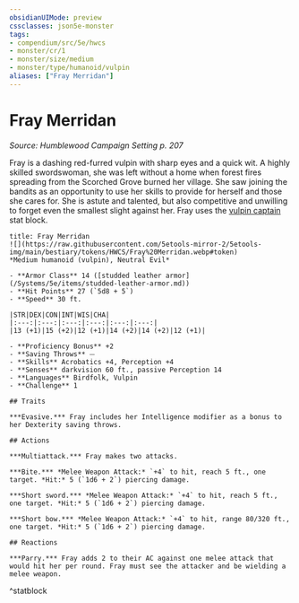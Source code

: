 ```yaml
---
obsidianUIMode: preview
cssclasses: json5e-monster
tags:
- compendium/src/5e/hwcs
- monster/cr/1
- monster/size/medium
- monster/type/humanoid/vulpin
aliases: ["Fray Merridan"]
---
```

# Fray Merridan
*Source: Humblewood Campaign Setting p. 207*  

Fray is a dashing red-furred vulpin with sharp eyes and a quick wit. A highly skilled swordswoman, she was left without a home when forest fires spreading from the Scorched Grove burned her village. She saw joining the bandits as an opportunity to use her skills to provide for herself and those she cares for. She is astute and talented, but also competitive and unwilling to forget even the smallest slight against her. Fray uses the [vulpin captain](/Systems/5e/bestiary/humanoid/vulpin-captain-hwcs.md) stat block.

```ad-statblock
title: Fray Merridan
![](https://raw.githubusercontent.com/5etools-mirror-2/5etools-img/main/bestiary/tokens/HWCS/Fray%20Merridan.webp#token)
*Medium humanoid (vulpin), Neutral Evil*

- **Armor Class** 14 ([studded leather armor](/Systems/5e/items/studded-leather-armor.md))
- **Hit Points** 27 (`5d8 + 5`)
- **Speed** 30 ft.

|STR|DEX|CON|INT|WIS|CHA|
|:---:|:---:|:---:|:---:|:---:|:---:|
|13 (+1)|15 (+2)|12 (+1)|14 (+2)|14 (+2)|12 (+1)|

- **Proficiency Bonus** +2
- **Saving Throws** ⏤
- **Skills** Acrobatics +4, Perception +4
- **Senses** darkvision 60 ft., passive Perception 14
- **Languages** Birdfolk, Vulpin
- **Challenge** 1

## Traits

***Evasive.*** Fray includes her Intelligence modifier as a bonus to her Dexterity saving throws.

## Actions

***Multiattack.*** Fray makes two attacks.

***Bite.*** *Melee Weapon Attack:* `+4` to hit, reach 5 ft., one target. *Hit:* 5 (`1d6 + 2`) piercing damage.

***Short sword.*** *Melee Weapon Attack:* `+4` to hit, reach 5 ft., one target. *Hit:* 5 (`1d6 + 2`) piercing damage.

***Short bow.*** *Melee Weapon Attack:* `+4` to hit, range 80/320 ft., one target. *Hit:* 5 (`1d6 + 2`) piercing damage.

## Reactions

***Parry.*** Fray adds 2 to their AC against one melee attack that would hit her per round. Fray must see the attacker and be wielding a melee weapon. 
```
^statblock